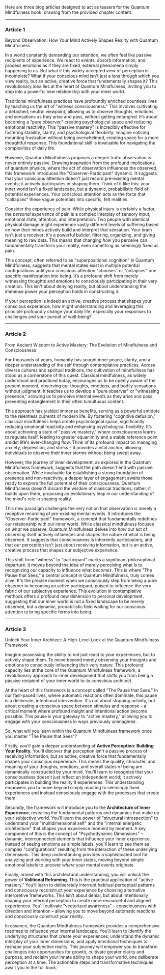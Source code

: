 Here are three blog articles designed to act as teasers for the Quantum Mindfulness book, drawing from the provided chapter content.

---

### Article 1

 Beyond Observation: How Your Mind Actively Shapes Reality with Quantum Mindfulness



In a world constantly demanding our attention, we often feel like passive recipients of experience. We react to events, absorb information, and process emotions as if they are fixed, external phenomena simply happening *to* us. But what if this widely accepted view of perception is incomplete? What if your conscious mind isn't just a lens through which you view reality, but an active, creative force that fundamentally shapes it? This revolutionary idea lies at the heart of Quantum Mindfulness, inviting you to step into a powerful new relationship with your inner world.

Traditional mindfulness practices have profoundly enriched countless lives by teaching us the art of "witness consciousness." This involves cultivating a detached, neutral viewpoint, allowing us to observe thoughts, emotions, and sensations as they arise and pass, without getting entangled. It’s about becoming a "pure observer," creating psychological space and reducing emotional reactivity. This "passive mastery" is incredibly effective for fostering stability, clarity, and psychological flexibility. Imagine noticing mounting frustration without being overwhelmed, creating space for a more thoughtful response. This foundational skill is invaluable for navigating the complexities of daily life.

However, Quantum Mindfulness proposes a deeper truth: observation is never entirely passive. Drawing inspiration from the profound implications of quantum physics, where the act of observation influences the observed, this framework introduces the "Observer-Participant" dynamic. It suggests that your conscious attention doesn't just record pre-existing mental events; it actively participates in shaping them. Think of it like this: your inner world isn't a fixed landscape, but a dynamic, probabilistic field of potential experiences. Your conscious attention acts as the force that "collapses" these vague potentials into specific, felt realities.

Consider the experience of pain. While physical injury is certainly a factor, the *personal experience* of pain is a complex interplay of sensory input, emotional state, attention, and interpretation. Two people with identical physical damage might experience vastly different levels of suffering based on how their minds actively build and interpret that sensation. Your brain isn't just a receiver; it's a powerful builder, filtering, organizing, and giving meaning to raw data. This means that changing *how* you perceive can fundamentally transform your reality, even something as seemingly fixed as pain.

This concept, often referred to as "superpositional cognition" in Quantum Mindfulness, suggests that mental states exist in multiple potential configurations until your conscious attention "chooses" or "collapses" one specific manifestation into being. It’s a profound shift from merely witnessing thoughts and emotions to consciously participating in their very creation. This isn't about denying reality, but about understanding the immense power your perception holds in constructing it.

If your perception is indeed an active, creative process that shapes your conscious experience, how might understanding and leveraging this principle profoundly change your daily life, especially your responses to challenges and your pursuit of well-being?

---

### Article 2

 From Ancient Wisdom to Active Mastery: The Evolution of Mindfulness and Consciousness



For thousands of years, humanity has sought inner peace, clarity, and a deeper understanding of the self through contemplative practices. Across diverse cultures and spiritual traditions, the cultivation of mindfulness has stood as a cornerstone of this quest. Classical mindfulness, as widely understood and practiced today, encourages us to be openly aware of the present moment, observing our thoughts, emotions, and bodily sensations without judgment. It teaches us to develop a "pure observer" or "witnessing presence," allowing us to perceive internal events as they arise and pass, preventing entanglement in their often tumultuous content.

This approach has yielded immense benefits, serving as a powerful antidote to the relentless currents of modern life. By fostering "cognitive defusion," classical mindfulness helps create psychological space, significantly reducing emotional reactivity and enhancing psychological flexibility. It’s about achieving a state of "passive mastery," where consciousness learns to regulate itself, leading to greater equanimity and a stable reference point amidst life's ever-changing flow. Think of its profound impact on managing anxiety, depression, and stress – it provides a vital anchor, allowing individuals to observe their inner storms without being swept away.

However, the journey of inner development, as explored in the Quantum Mindfulness framework, suggests that the path doesn't end with passive observation. While invaluable for establishing a strong foundation of presence and non-reactivity, a deeper layer of engagement awaits those ready to explore the full potential of their consciousness. Quantum Mindfulness doesn't discard the wisdom of classical traditions; rather, it builds upon them, proposing an evolutionary leap in our understanding of the mind's role in shaping reality.

This new paradigm challenges the very notion that observation is merely a receptive recording of pre-existing mental events. It introduces the "Observer-Participant" framework, a concept that fundamentally redefines our relationship with our inner world. While classical mindfulness focuses on *what* we observe, Quantum Mindfulness delves into *how* our act of observing itself actively influences and shapes the nature of what is being observed. It suggests that consciousness is inherently participatory, and that our perception isn't just about receiving information, but is an active, creative process that shapes our subjective experience.

This shift from "witness" to "participant" marks a significant philosophical departure. It moves beyond the idea of merely perceiving what *is* to recognizing our capacity to influence what *becomes*. This is where "The Pause that Sees," a central concept in Quantum Mindfulness, truly comes alive. It's the precise moment when we consciously step from being a pure observer to becoming an active participant, poised to influence the very fabric of our subjective experience. This evolution in contemplative methods offers a profound new dimension to personal development, suggesting that our inner world is not a fixed landscape to be merely observed, but a dynamic, probabilistic field waiting for our conscious attention to bring specific forms into being.

---

### Article 3

 Unlock Your Inner Architect: A High-Level Look at the Quantum Mindfulness Framework



Imagine possessing the ability to not just react to your experiences, but to actively shape them. To move beyond merely observing your thoughts and emotions to consciously influencing their very nature. This profound capacity lies at the core of the Quantum Mindfulness framework, a revolutionary approach to inner development that shifts you from being a passive recipient of your inner world to its conscious architect.

At the heart of this framework is a concept called "The Pause that Sees." In our fast-paced lives, where automatic reactions often dominate, this pause is a deliberate, intentional intervention. It's not about stopping activity, but about creating a conscious space between stimulus and response – a critical moment where profound insight and intentional action become possible. This pause is your gateway to "active mastery," allowing you to engage with your consciousness in ways previously unimagined.

So, what will you learn within the Quantum Mindfulness framework once you master "The Pause that Sees"?

Firstly, you'll gain a deeper understanding of **Active Perception: Building Your Reality.** You'll discover that perception isn't a passive process of receiving information, but an active, creative force that fundamentally shapes your conscious experience. This means the quality, character, and meaning of your thoughts, emotions, and overall states of being are dynamically constructed by your mind. You'll learn to recognize that your consciousness doesn't just reflect an independent world; it actively participates in building the reality it experiences. This understanding empowers you to move beyond simply reacting to seemingly fixed experiences and instead consciously engage with the processes that create them.

Secondly, the framework will introduce you to the **Architecture of Inner Experience**, revealing the fundamental patterns and dynamics that make up your subjective world. You'll learn the power of "structural introspection" to understand your "multidimensional self" and the "internal energetic architecture" that shapes your experience moment by moment. A key component of this is the concept of "Psychodynamic Dimensions" – dynamic, interconnected elements that influence your inner experience. Instead of seeing emotions as simple labels, you'll learn to see them as complex "configurations" resulting from the interaction of these underlying dimensions. This deep understanding provides a sophisticated tool for analyzing and working with your inner states, moving beyond simple emotional labels to uncover *where* your mental events originate.

Finally, armed with this architectural understanding, you will unlock the power of **Volitional Reframing**. This is the practical application of "active mastery." You’ll learn to deliberately interrupt habitual perceptual patterns and consciously reconstruct your experience by choosing alternative interpretive frameworks. This isn't about denial, but about intentionally shaping your internal perception to create more resourceful and aligned experiences. You'll cultivate "vectorized awareness" – consciousness with direction and intention – allowing you to move beyond automatic reactions and consciously construct your reality.

In essence, the Quantum Mindfulness framework provides a comprehensive roadmap to influence your internal landscape. You'll learn to identify the underlying structures that create your experiences, understand the dynamic interplay of your inner dimensions, and apply intentional techniques to reshape your subjective reality. This journey will empower you to transform challenges into opportunities for growth, cultivate greater clarity and purpose, and reclaim your innate ability to shape your world, one deliberate perception at a time. The actionable steps and transformative techniques await you in the full book.